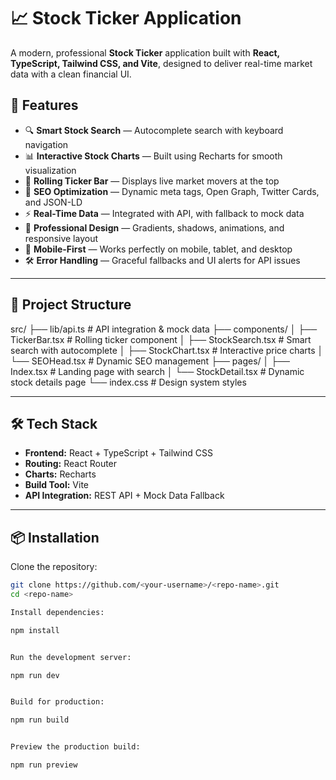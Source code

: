 # 📈 Stock Ticker Application

A modern, professional **Stock Ticker** application built with **React, TypeScript, Tailwind CSS, and Vite**, designed to deliver real-time market data with a clean financial UI.

## 🚀 Features

- 🔍 **Smart Stock Search** — Autocomplete search with keyboard navigation
- 📊 **Interactive Stock Charts** — Built using Recharts for smooth visualization
- 📰 **Rolling Ticker Bar** — Displays live market movers at the top
- 🎯 **SEO Optimization** — Dynamic meta tags, Open Graph, Twitter Cards, and JSON-LD
- ⚡ **Real-Time Data** — Integrated with API, with fallback to mock data
- 🎨 **Professional Design** — Gradients, shadows, animations, and responsive layout
- 📱 **Mobile-First** — Works perfectly on mobile, tablet, and desktop
- 🛠 **Error Handling** — Graceful fallbacks and UI alerts for API issues

---

## 📂 Project Structure

src/
├── lib/api.ts # API integration & mock data
├── components/
│ ├── TickerBar.tsx # Rolling ticker component
│ ├── StockSearch.tsx # Smart search with autocomplete
│ ├── StockChart.tsx # Interactive price charts
│ └── SEOHead.tsx # Dynamic SEO management
├── pages/
│ ├── Index.tsx # Landing page with search
│ └── StockDetail.tsx # Dynamic stock details page
└── index.css # Design system styles

---

## 🛠 Tech Stack

- **Frontend:** React + TypeScript + Tailwind CSS
- **Routing:** React Router
- **Charts:** Recharts
- **Build Tool:** Vite
- **API Integration:** REST API + Mock Data Fallback

---

## 📦 Installation

Clone the repository:

```bash
git clone https://github.com/<your-username>/<repo-name>.git
cd <repo-name>

Install dependencies:

npm install


Run the development server:

npm run dev


Build for production:

npm run build


Preview the production build:

npm run preview
```
